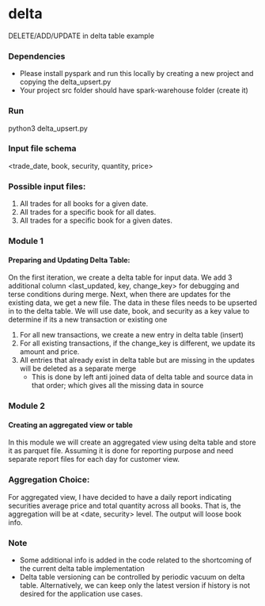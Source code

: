 # delta
DELETE/ADD/UPDATE in delta table example


### Dependencies
- Please install pyspark and run this locally by creating a new project and copying the delta_upsert.py
- Your project src folder should have spark-warehouse folder (create it)

### Run
python3 delta_upsert.py

### Input file schema
<trade_date, book, security, quantity, price>

### Possible input files:
1. All trades for all books for a given date.
2. All trades for a specific book for all dates.
3. All trades for a specific book for a given dates.

### Module 1
#### Preparing and Updating Delta Table:
On the first iteration, we create a delta table for input data.
We add 3 additional column <last_updated, key, change_key> for debugging and terse conditions during merge.
Next, when there are updates for the existing data, we get a new file.
The data in these files needs to be upserted in to the delta table.
We will use date, book, and security as a key value to determine if its a new transaction or existing one
  1. For all new transactions, we create a new entry in delta table (insert)
  2. For all existing transactions, if the change_key is different, we update its amount and price.
  3. All entries that already exist in delta table but are missing in the updates will be deleted as a separate merge
     - This is done by left anti joined data of delta table and source data in that order; which gives all the
       missing data in source


### Module 2
#### Creating an aggregated view or table
In this module we will create an aggregated view using delta table and store it as parquet file.
Assuming it is done for reporting purpose and need separate report files for each day for customer view.

### Aggregation Choice:
For aggregated view, I have decided to have a daily report indicating securities average price and total quantity
across all books. That is, the aggregation will be at <date, security> level. The output will loose book info.


### Note
 * Some additional info is added in the code related to the shortcoming of the current delta table implementation
 * Delta table versioning can be controlled by periodic vacuum on delta table. Alternatively, we can keep only the
   latest version if history is not desired for the application use cases.


